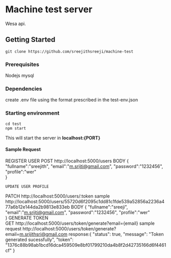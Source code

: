 # Machine test server
Wesa api.
## Getting Started
    git clone https://github.com/sreejithsreeji/machine-test
### Prerequisites
Nodejs
mysql
### Dependencies
create .env file using the format prescribed in the test-env.json	
		
### Starting environment
    cd test
    npm start
This will start the server in **localhost:{PORT}**
#### Sample Request
REGISTER USER
 POST http://localhost:5000/users
 BODY {
      "fullname":"sreejith",
      "email":"m.srijti@gmail.com",
      "password":"1232456",
      "profile":"wer"	
      }
    
    UPDATE USER PROFILE  
  PATCH http://localhost:5000/users/:token
  sample http://localhost:5000/users/55720d6f2095c1dd81c1fde539a52856a2236a477a6b12e144da2b9813e833eb
  BODY {
             "fullname":"sreeji",
             "email":"m.srijti@gmail.com",
             "password":"1232456",
             "profile":"wer"	
             } 
GENERATE TOKEN             
GET http://localhost:5000/users/token/generate?email={email}
sample request http://localhost:5000/users/token/generate?email=m.srijithsri@gmail.com
response:{
             "status": true,
             "message": "Token generated sucessfully",
             "token": "1376c88b98ab1bcd16dca459509e8bf01799210da4b8f2d42735166d6f4461cf"
         }
